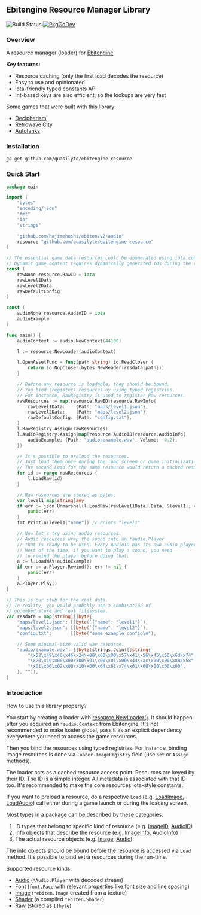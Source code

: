 ## Ebitengine Resource Manager Library

![Build Status](https://github.com/quasilyte/ebitengine-resource/workflows/Go/badge.svg)
[![PkgGoDev](https://pkg.go.dev/badge/mod/github.com/quasilyte/ebitengine-resource)](https://pkg.go.dev/mod/github.com/quasilyte/ebitengine-resource)

### Overview

A resource manager (loader) for [Ebitengine](https://github.com/hajimehoshi/ebiten).

**Key features:**

* Resource caching (only the first load decodes the resource)
* Easy to use and opinionated
* iota-friendly typed constants API
* Int-based keys are also efficient, so the lookups are very fast

Some games that were built with this library:

* [Decipherism](https://quasilyte.itch.io/decipherism)
* [Retrowave City](https://quasilyte.itch.io/retrowave-city)
* [Autotanks](https://quasilyte.itch.io/autotanks)

### Installation

```bash
go get github.com/quasilyte/ebitengine-resource
```

### Quick Start

```go
package main

import (
	"bytes"
	"encoding/json"
	"fmt"
	"io"
	"strings"

	"github.com/hajimehoshi/ebiten/v2/audio"
	resource "github.com/quasilyte/ebitengine-resource"
)

// The essential game data resources could be enumerated using iota constants.
// Dynamic game content requires dynamically generated IDs during the run time.
const (
	rawNone resource.RawID = iota
	rawLevel1Data
	rawLevel2Data
	rawDefaultConfig
)

const (
	audioNone resource.AudioID = iota
	audioExample
)

func main() {
	audioContext := audio.NewContext(44100)

	l := resource.NewLoader(audioContext)

	l.OpenAssetFunc = func(path string) io.ReadCloser {
		return io.NopCloser(bytes.NewReader(resdata[path]))
	}

	// Before any resource is loadable, they should be bound.
	// You bind (register) resources by using typed registries.
	// For instance, RawRegistry is used to register Raw resources.
	rawResources := map[resource.RawID]resource.RawInfo{
		rawLevel1Data:    {Path: "maps/level1.json"},
		rawLevel2Data:    {Path: "maps/level2.json"},
		rawDefaultConfig: {Path: "config.txt"},
	}
	l.RawRegistry.Assign(rawResources)
	l.AudioRegistry.Assign(map[resource.AudioID]resource.AudioInfo{
		audioExample: {Path: "audio/example.wav", Volume: -0.2},
	})

	// It's possible to preload the resources.
	// Just load them once during the load screen or game initialization.
	// The second Load for the same resource would return a cached result.
	for id := range rawResources {
		l.LoadRaw(id)
	}

	// Raw resources are stored as bytes.
	var level1 map[string]any
	if err := json.Unmarshal(l.LoadRaw(rawLevel1Data).Data, &level1); err != nil {
		panic(err)
	}
	fmt.Println(level1["name"]) // Prints "level1"

	// Now let's try using audio resources.
	// Audio resources wrap the sound into an *audio.Player
	// that is ready to be used. Every AudioID has its own audio player.
	// Most of the time, if you want to play a sound, you need
	// to rewind the player before doing that.
	a := l.LoadWAV(audioExample)
	if err := a.Player.Rewind(); err != nil {
		panic(err)
	}
	a.Player.Play()
}

// This is our stub for the real data.
// In reality, you would probably use a combination of
// go:embed store and real filesystem.
var resdata = map[string][]byte{
	"maps/level1.json": []byte(`{"name": "level1"}`),
	"maps/level2.json": []byte(`{"name": "level2"}`),
	"config.txt":       []byte("some example config\n"),

	// Some minimal-size valid wav resource.
	"audio/example.wav": []byte(strings.Join([]string{
		"\x52\x49\x46\x46\x24\x00\x00\x00\x57\x41\x56\x45\x66\x6d\x74",
		"\x20\x10\x00\x00\x00\x01\x00\x01\x00\x44\xac\x00\x00\x88\x58",
		"\x01\x00\x02\x00\x10\x00\x64\x61\x74\x61\x00\x00\x00\x00",
	}, "")),
}
```

### Introduction

How to use this library properly?

You start by creating a loader with [resource.NewLoader()](https://pkg.go.dev/github.com/quasilyte/ebitengine-resource#NewLoader). It should happen after you acquired an `*audio.Context` from Ebitengine. It's not recommended to make loader global, pass it as an explicit dependency everywhere you need to access the game resources.

Then you bind the resources using typed registries. For instance, binding image resources is done via `loader.ImageRegistry` field (use `Set` or `Assign` methods).

The loader acts as a cached resource access point. Resources are keyed by their ID. The ID is a simple integer. All metadata is associated with that ID too. It's recommended to make the core resources iota-style constants.

If you want to preload a resource, do a respective `Load` (e.g. [LoadImage](https://pkg.go.dev/github.com/quasilyte/ebitengine-resource#Loader.LoadImage), [LoadAudio](https://pkg.go.dev/github.com/quasilyte/ebitengine-resource#Loader.LoadAudio)) call either during a game launch or during the loading screen.

Most types in a package can be described by these categories:

1. ID types that belong to specific kind of resource (e.g. [ImageID](https://pkg.go.dev/github.com/quasilyte/ebitengine-resource#ImageID), [AudioID](https://pkg.go.dev/github.com/quasilyte/ebitengine-resource#AudioID))
2. Info objects that describe the resource (e.g. [ImageInfo](https://pkg.go.dev/github.com/quasilyte/ebitengine-resource#ImageInfo), [AudioInfo](https://pkg.go.dev/github.com/quasilyte/ebitengine-resource#AudioInfo))
3. The actual resource objects (e.g. [Image](https://pkg.go.dev/github.com/quasilyte/ebitengine-resource#Image), [Audio](https://pkg.go.dev/github.com/quasilyte/ebitengine-resource#Audio))

The info objects should be bound before the resource is accessed via `Load` method. It's possible to bind extra resources during the run-time.

Supported resource kinds:

* [Audio](https://pkg.go.dev/github.com/quasilyte/ebitengine-resource#Audio) (`*Audio.Player` with decoded stream)
* [Font](https://pkg.go.dev/github.com/quasilyte/ebitengine-resource#Font) (`font.Face` with relevant properties like font size and line spacing)
* [Image](https://pkg.go.dev/github.com/quasilyte/ebitengine-resource#Image) (`*ebiten.Image` created from a texture)
* [Shader](https://pkg.go.dev/github.com/quasilyte/ebitengine-resource#Shader) (a compiled `*ebiten.Shader`)
* [Raw](https://pkg.go.dev/github.com/quasilyte/ebitengine-resource#Raw) (stored as `[]byte`)
